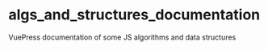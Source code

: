 # algs_and_structures_documentation
 VuePress documentation of some JS algorithms and data structures

